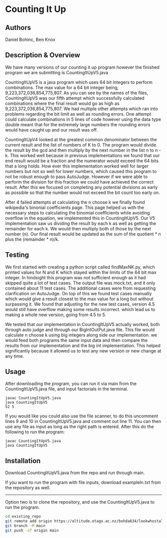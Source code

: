 # Counting It Up

## Authors

Daniel Bohinc, Ben Knox

## Description & Overview

We have many versions of our counting it up program however the finished program we are submitting is CountingItUpV5.java <br>

CountingItUpV5 is a java program which uses 64 bit integers to perform combinations. 
The max value for a 64 bit integer being, 9,223,372,036,854,775,807. As you can see by the names of the files, CountingItUpV5 was our fifth attempt which successfully calculated combinations where the final result would go as high as 9,223,372,036,854,775,807. We had multiple other attempts which ran into problems regarding the bit limit as well as rounding errors. One attempt could calculate combinations in 5 lines of code however using the data type double meant that for the extremely large numbers the rounding errors would have caught up and our result was off. <br>

CountingItUpV4 looked at the greatest common denominator between the current result and the list of numbers of K to 0. The program would divide the result by the gcd and then multiply by the next number in the list n to n - k. This worked well because in previous implementations we found that our end result would be a fraction and the numerator would exceed the 64 bits that a long holds. How ever this implementation worked well for larger numbers but not so well for lower numbers, which caused this program to not be robust enough to pass AutoJudge. However if we were able to perform the division for this fraction we could have achieved the correct result. After this we focused on completing any potential divisions as early as possible so that the number would not exceed the bit count too early on. <br>

After 4 failed attempts at calculating the n choose k we finally found wikipedia's binonial coefficients page. This page helped us with the necessary steps to calculating the binomial coefficients while avoiding overflow in the equation, we implemented this in CountingItUpV5. Our V5 implementation saw us dividing the result by each k as well as getting the remainder for each k. We would then multiply both of those by the next number (n). Our final result would be updated as the sum of the quotient * n plus the (remainder * n)/k. <br>


## Testing

We first started with creating a python script called findMaxNK.py, which printed values for N and K which stayed within the limits of the 64 bit max integer. In hindsight this program was not sufficient enough as it had skipped quite a lot of test cases. The output file was mock.txt, and it only contained about 11 test cases. The additional cases were from requesting clarification on AutoJudge. On top of this we found test cases manually which would give a result closest to the max value for a long but without surpassing it. We found that adjusting for the new test cases, version 4.5 would still have overflow making some results incorrect. which lead us to making a whole new version, going from 4.5 to 5. <br>

We tested that our implementation in CountingItUpV5 actually worked, both through auto judge and through our BigIntOutPut.java file. This file would calculate n choose k using big integers along side our implementation. we would feed both programs the same input data and then compare the results from our implementation and the big int implementation. This helped significantly because it allowed us to test any new version or new change at any time. <br>

## Usage

After downloading the program, you can run it via main from the CountingItUpV5.java file, and input factorials in the terminal.

```
javac CountingItUpV5.java
java CountingItUpV5
52 5
```

If you would like you could also use the file scanner, to do this uncomment lines 9 and 10 in CountingItUpV5.java and comment out line 11. You can then use any file as input as long as the right path is entered. After this do the following to run the program:

```
javac CountingItUpV5.java
java CountingItUpV5
```

## Installation

Download CountingItUpV5.java from the repo and run through main. 

If you want to run the program with file inputs, download exampleIn.txt from the repository as well.

----

Option two is to clone the repository, and use the CountingItUpV5.java to run the program.

```bash
cd existing_repo
git remote add origin https://altitude.otago.ac.nz/bohda634/lookwhostalking.git
git branch -M main
git push -uf origin main
```
